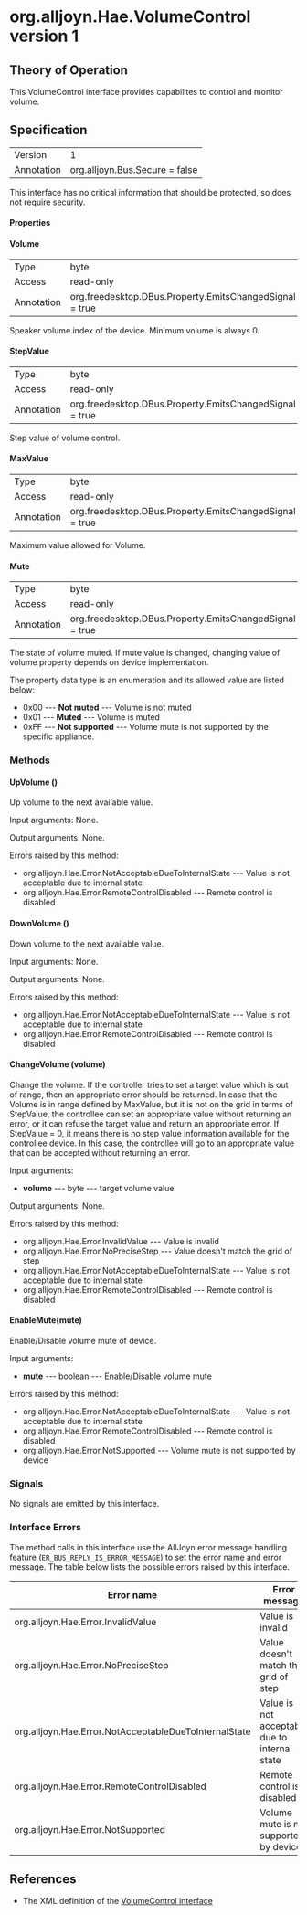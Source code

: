 # org.alljoyn.Hae.VolumeControl version 1

## Theory of Operation
This VolumeControl interface provides capabilites to control and monitor volume.

## Specification

|            |                                                                |
|------------|----------------------------------------------------------------|
| Version    | 1                                                              |
| Annotation | org.alljoyn.Bus.Secure = false                                 |

This interface has no critical information that should be protected, so does not
require security.

#### Properties

#### Volume

|            |                                                                |
|------------|----------------------------------------------------------------|
| Type       | byte                                                           |
| Access     | read-only                                                      |
| Annotation | org.freedesktop.DBus.Property.EmitsChangedSignal = true        |

Speaker volume index of the device. Minimum volume is always 0.

#### StepValue

|            |                                                                |
|------------|----------------------------------------------------------------|
| Type       | byte                                                           |
| Access     | read-only                                                      |
| Annotation | org.freedesktop.DBus.Property.EmitsChangedSignal = true        |

Step value of volume control.

#### MaxValue

|            |                                                                |
|------------|----------------------------------------------------------------|
| Type       | byte                                                           |
| Access     | read-only                                                      |
| Annotation | org.freedesktop.DBus.Property.EmitsChangedSignal = true        |

Maximum value allowed for Volume.

#### Mute

|            |                                                                |
|------------|----------------------------------------------------------------|
| Type       | byte                                                           |
| Access     | read-only                                                      |
| Annotation | org.freedesktop.DBus.Property.EmitsChangedSignal = true        |

The state of volume muted. If mute value is changed, changing value of volume
property depends on device implementation.

The property data type is an enumeration and its allowed value are listed below:
  * 0x00 --- **Not muted** --- Volume is not muted
  * 0x01 --- **Muted** --- Volume is muted
  * 0xFF --- **Not supported** --- Volume mute is not supported by the specific
appliance.

### Methods

#### UpVolume ()

Up volume to the next available value.

Input arguments: None.

Output arguments: None.

Errors raised by this method:
  * org.alljoyn.Hae.Error.NotAcceptableDueToInternalState --- Value is not
  acceptable due to internal state
  * org.alljoyn.Hae.Error.RemoteControlDisabled --- Remote control is disabled

#### DownVolume ()

Down volume to the next available value.

Input arguments: None.

Output arguments: None.

Errors raised by this method:
  * org.alljoyn.Hae.Error.NotAcceptableDueToInternalState --- Value is not
  acceptable due to internal state
  * org.alljoyn.Hae.Error.RemoteControlDisabled --- Remote control is disabled

#### ChangeVolume (volume)

Change the volume. If the controller tries to set a target value which is out of
range, then an appropriate error should be returned. In case that the Volume is
in range defined by MaxValue, but it is not on the grid in terms of StepValue,
the controllee can set an appropriate value without returning an error, or it
can refuse the target value and return an appropriate error. If StepValue = 0,
it means there is no step value information available for the controllee device.
In this case, the controllee will go to an appropriate value that can be
accepted without returning an error.

Input arguments:

  * **volume** --- byte --- target volume value

Output arguments: None.

Errors raised by this method:

  * org.alljoyn.Hae.Error.InvalidValue --- Value is invalid
  * org.alljoyn.Hae.Error.NoPreciseStep --- Value doesn't match the grid of step
  * org.alljoyn.Hae.Error.NotAcceptableDueToInternalState --- Value is not
 acceptable due to internal state
  * org.alljoyn.Hae.Error.RemoteControlDisabled --- Remote control is disabled

#### EnableMute(mute)

Enable/Disable volume mute of device.

Input arguments:
  * **mute** --- boolean --- Enable/Disable volume mute

Errors raised by this method:
  * org.alljoyn.Hae.Error.NotAcceptableDueToInternalState --- Value is not
  acceptable due to internal state
  * org.alljoyn.Hae.Error.RemoteControlDisabled --- Remote control is disabled
  * org.alljoyn.Hae.Error.NotSupported --- Volume mute is not supported by
 device

### Signals

No signals are emitted by this interface.

### Interface Errors

The method calls in this interface use the AllJoyn error message handling
feature (`ER_BUS_REPLY_IS_ERROR_MESSAGE`) to set the error name and error
message. The table below lists the possible errors raised by this interface.

| Error name                                            | Error message                                 |
|-------------------------------------------------------|-----------------------------------------------|
| org.alljoyn.Hae.Error.InvalidValue                    | Value is invalid                              |
| org.alljoyn.Hae.Error.NoPreciseStep                   | Value doesn't match the grid of step          |
| org.alljoyn.Hae.Error.NotAcceptableDueToInternalState | Value is not acceptable due to internal state |
| org.alljoyn.Hae.Error.RemoteControlDisabled           | Remote control is disabled                    |
| org.alljoyn.Hae.Error.NotSupported                    | Volume mute is not supported by device        |

## References

  * The XML definition of the [VolumeControl interface](VolumeControl-v1.xml)
